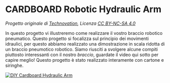 # CARDBOARD Robotic Hydraulic Arm

_Progetto originale di [Technovation](mailto:technovationrobot@gmail.com), Licenza [CC BY-NC-SA 4.0](https://creativecommons.org/licenses/by-nc-sa/4.0/deed.it)_

In questo progetto vi illustreremo come realizzare il vostro braccio robotico pneumatico. Questo progetto si focalizza sul principio dei movimenti
idraulici, per questo abbiamo realizzato una dimostrazione in scala ridotta di un braccio pneumotico robotico. Siamo riusciti a svolgere alcune
compiti piuttosto interessanti con il nostro _braccio_, guardate il video qui sotto per capire meglio! Questo progetto è stato realizzato interamente
con cartone e siringhe.

[![DIY Cardboard Hydraulic Arm](https://img.youtube.com/vi/Eqn4g2aQ70U/0.jpg)](https://www.youtube.com/watch?v=Eqn4g2aQ70U)


